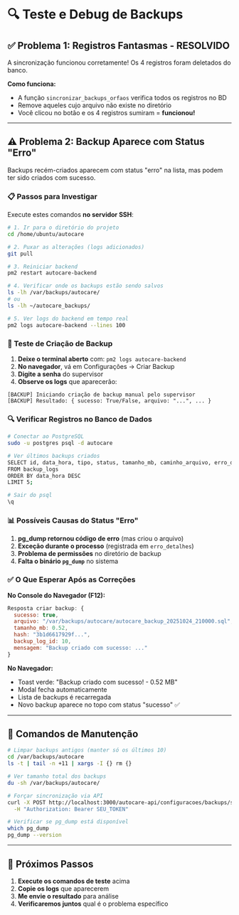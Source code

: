 # 🔍 Teste e Debug de Backups

## ✅ Problema 1: Registros Fantasmas - RESOLVIDO

A sincronização funcionou corretamente! Os 4 registros foram deletados do banco.

**Como funciona:**
- A função `sincronizar_backups_orfaos` verifica todos os registros no BD
- Remove aqueles cujo arquivo não existe no diretório
- Você clicou no botão e os 4 registros sumiram = **funcionou!**

---

## ⚠️ Problema 2: Backup Aparece com Status "Erro"

Backups recém-criados aparecem com status "erro" na lista, mas podem ter sido criados com sucesso.

### 📋 Passos para Investigar

Execute estes comandos **no servidor SSH**:

```bash
# 1. Ir para o diretório do projeto
cd /home/ubuntu/autocare

# 2. Puxar as alterações (logs adicionados)
git pull

# 3. Reiniciar backend
pm2 restart autocare-backend

# 4. Verificar onde os backups estão sendo salvos
ls -lh /var/backups/autocare/
# ou
ls -lh ~/autocare_backups/

# 5. Ver logs do backend em tempo real
pm2 logs autocare-backend --lines 100
```

### 🧪 Teste de Criação de Backup

1. **Deixe o terminal aberto** com: `pm2 logs autocare-backend`
2. **No navegador**, vá em Configurações → Criar Backup
3. **Digite a senha** do supervisor
4. **Observe os logs** que aparecerão:

```
[BACKUP] Iniciando criação de backup manual pelo supervisor
[BACKUP] Resultado: { sucesso: True/False, arquivo: "...", ... }
```

### 🔍 Verificar Registros no Banco de Dados

```bash
# Conectar ao PostgreSQL
sudo -u postgres psql -d autocare

# Ver últimos backups criados
SELECT id, data_hora, tipo, status, tamanho_mb, caminho_arquivo, erro_detalhes 
FROM backup_logs 
ORDER BY data_hora DESC 
LIMIT 5;

# Sair do psql
\q
```

### 📊 Possíveis Causas do Status "Erro"

1. **pg_dump retornou código de erro** (mas criou o arquivo)
2. **Exceção durante o processo** (registrada em `erro_detalhes`)
3. **Problema de permissões** no diretório de backup
4. **Falta o binário `pg_dump`** no sistema

### ✅ O Que Esperar Após as Correções

**No Console do Navegador (F12):**
```javascript
Resposta criar backup: {
  sucesso: true,
  arquivo: "/var/backups/autocare/autocare_backup_20251024_210000.sql",
  tamanho_mb: 0.52,
  hash: "3b1d6617929f...",
  backup_log_id: 10,
  mensagem: "Backup criado com sucesso: ..."
}
```

**No Navegador:**
- Toast verde: "Backup criado com sucesso! - 0.52 MB"
- Modal fecha automaticamente
- Lista de backups é recarregada
- Novo backup aparece no topo com status "sucesso" ✅

---

## 🔧 Comandos de Manutenção

```bash
# Limpar backups antigos (manter só os últimos 10)
cd /var/backups/autocare
ls -t | tail -n +11 | xargs -I {} rm {}

# Ver tamanho total dos backups
du -sh /var/backups/autocare/

# Forçar sincronização via API
curl -X POST http://localhost:3000/autocare-api/configuracoes/backups/sincronizar \
  -H "Authorization: Bearer SEU_TOKEN"

# Verificar se pg_dump está disponível
which pg_dump
pg_dump --version
```

---

## 📝 Próximos Passos

1. **Execute os comandos de teste** acima
2. **Copie os logs** que aparecerem
3. **Me envie o resultado** para análise
4. **Verificaremos juntos** qual é o problema específico

